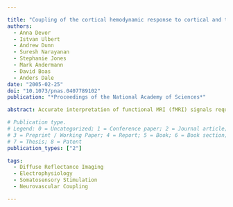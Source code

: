 ```yaml
---

title: "Coupling of the cortical hemodynamic response to cortical and thalamic neuronal activity"
authors:
  - Anna Devor
  - Istvan Ulbert
  - Andrew Dunn
  - Suresh Narayanan
  - Stephanie Jones
  - Mark Andermann
  - David Boas
  - Anders Dale
date: "2005-02-25"
doi: "10.1073/pnas.0407789102"
publication: "*Proceedings of the National Academy of Sciences*"

abstract: Accurate interpretation of functional MRI (fMRI) signals requires knowledge of the relationship between the hemodynamic response and the neuronal activity that underlies it. Here we address the question of coupling between pre- and postsynaptic neuronal activity and the hemodynamic response in rodent somatosensory (Barrel) cortex in response to single-whisker deflection. Using full-field multiwavelength optical imaging of hemoglobin oxygenation and electrophysiological recordings of spiking activity and local field potentials, we demonstrate that a point hemodynamic measure is influenced by neuronal activity across multiple cortical columns. We demonstrate that the hemodynamic response is a spatiotemporal convolution of the neuronal activation. Therefore, positive hemodynamic response in one cortical column might be explained by neuronal activity not only in that column but also in the neighboring columns. Thus, attempts at characterizing the neurovascular relationship based on point measurements of electrophysiology and hemodynamics may yield inconsistent results, depending on the spatial extent of neuronal activation. The finding that the hemodynamic signal observed at a given location is a function of electrophysiological activity over a broad spatial region helps explain a previously observed increase of local vascular response beyond the saturation of local neuronal activity. We also demonstrate that the oxy- and total-hemoglobin hemodynamic responses can be well approximated by space–time separable functions with an antagonistic center-surround spatial pattern extending over several millimeters. The surround “negative” hemodynamic activity did not correspond to observable changes in neuronal activity. The complex spatial integration of the hemodynamic response should be considered when interpreting fMRI data.

# Publication type.
# Legend: 0 = Uncategorized; 1 = Conference paper; 2 = Journal article;
# 3 = Preprint / Working Paper; 4 = Report; 5 = Book; 6 = Book section;
# 7 = Thesis; 8 = Patent
publication_types: ["2"]

tags:
  - Diffuse Reflectance Imaging
  - Electrophysiology
  - Somatosensory Stimulation
  - Neurovascular Coupling

---
```

